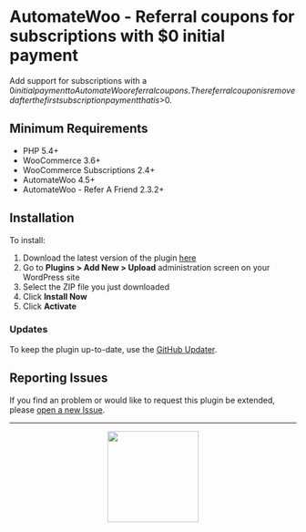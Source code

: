 # AutomateWoo - Referral coupons for subscriptions with $0 initial payment

Add support for subscriptions with a $0 initial payment to AutomateWoo referral coupons. The referral coupon is removed after the first subscription payment that is >$0.

## Minimum Requirements
* PHP 5.4+
* WooCommerce 3.6+
* WooCommerce Subscriptions 2.4+
* AutomateWoo 4.5+
* AutomateWoo - Refer A Friend 2.3.2+

## Installation

To install:

1. Download the latest version of the plugin [here](https://github.com/Prospress/automatewoo-referral-coupons-for-subscriptions-with-no-initial-payment/archive/master.zip)
1. Go to **Plugins > Add New > Upload** administration screen on your WordPress site
1. Select the ZIP file you just downloaded
1. Click **Install Now**
1. Click **Activate**

### Updates

To keep the plugin up-to-date, use the [GitHub Updater](https://github.com/afragen/github-updater).

## Reporting Issues

If you find an problem or would like to request this plugin be extended, please [open a new Issue](https://github.com/Prospress/automatewoo-referral-coupons-for-subscriptions-with-no-initial-payment/issues/new).

---

<p align="center">
	<a href="https://prospress.com/">
		<img src="https://cloud.githubusercontent.com/assets/235523/11986380/bb6a0958-a983-11e5-8e9b-b9781d37c64a.png" width="160">
	</a>
</p>